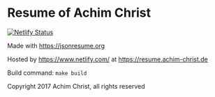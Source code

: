 # Resume of Achim Christ

[![Netlify Status](https://api.netlify.com/api/v1/badges/ee6bd303-846b-489d-bf1e-b780ff2b96e3/deploy-status)](https://app.netlify.com/sites/acch-resume/deploys)

Made with https://jsonresume.org

Hosted by https://www.netlify.com/ at https://resume.achim-christ.de

Build command: `make build`

Copyright 2017 Achim Christ, all rights reserved
